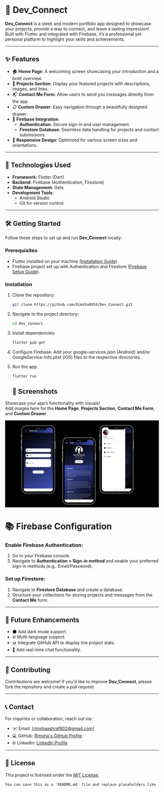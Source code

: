 # 🌟 Dev_Connect

**Dev_Connect** is a sleek and modern portfolio app designed to showcase your projects, provide a way to connect, and leave a lasting impression! Built with Flutter and integrated with Firebase, it’s a professional yet personal platform to highlight your skills and achievements.

---

## ✨ Features

- 🏠 **Home Page**: A welcoming screen showcasing your introduction and a brief overview.
- 📂 **Projects Section**: Display your featured projects with descriptions, images, and links.
- 📬 **Contact Me Form**: Allow users to send you messages directly from the app.
- 📋 **Custom Drawer**: Easy navigation through a beautifully designed drawer.
- 🔐 **Firebase Integration**:
  - **Authentication**: Secure sign-in and user management.
  - **Firestore Database**: Seamless data handling for projects and contact submissions.
- 📱 **Responsive Design**: Optimized for various screen sizes and orientations.

---

## 🚀 Technologies Used

- **Framework**: Flutter (Dart)
- **Backend**: Firebase (Authentication, Firestore)
- **State Management**: Getx
- **Development Tools**: 
  - Android Studio
  - Git for version control

---

## 🛠️ Getting Started

Follow these steps to set up and run **Dev_Connect** locally:

### Prerequisites
- Flutter installed on your machine ([Installation Guide](https://docs.flutter.dev/get-started/install)).
- Firebase project set up with Authentication and Firestore ([Firebase Setup Guide](https://firebase.google.com/docs/flutter/setup)).

### Installation

1. Clone the repository:
   ```bash
   git clone https://github.com/Rimsha8954/Dev_Connect.git
   ```
2. Navigate to the project directory:
   ```bash
   cd Dev_Connect
   ```
3. Install dependencies:
   ```bash
   flutter pub get
   ```
4. Configure Firebase:
   Add your google-services.json (Android) and/or GoogleService-Info.plist (iOS) files to the respective directories.
5. Run the app:
   ```bash
   flutter run
   ```

   ## 📸 Screenshots

Showcase your app’s functionality with visuals!  
Add images here for the **Home Page**, **Projects Section**, **Contact Me Form**, and **Custom Drawer**.

![Portfolio](https://github.com/Rimsha8954/Flutter_projects/blob/main/dev_connect/Untitled%20design.png)  

   # 📚 Firebase Configuration

### Enable Firebase Authentication:
1. Go to your Firebase console.
2. Navigate to **Authentication > Sign-in method** and enable your preferred sign-in methods (e.g., Email/Password).

### Set up Firestore:
1. Navigate to **Firestore Database** and create a database.
2. Structure your collections for storing projects and messages from the **Contact Me** form.

---

## 🌟 Future Enhancements

- 🌑 Add dark mode support.
- 🌐 Multi-language support.
- 📊 Integrate GitHub API to display live project stats.
- 💬 Add real-time chat functionality.

---

## 🤝 Contributing

Contributions are welcome! If you'd like to improve **Dev_Connect**, please fork the repository and create a pull request.

---

## 📞 Contact

For inquiries or collaboration, reach out via:

- ✉️ Email: [rimshaashraf802@gmail.com]
- 💻 GitHub: [Rimsha's GitHub Profile](https://github.com/Rimsha8954)
- 🌐 LinkedIn: [LinkedIn Profile](https://www.linkedin.com/in/rimshaashrafcoding/)

---

## 📜 License

This project is licensed under the [MIT License](LICENSE).

```bash
You can save this as a `README.md` file and replace placeholders like `[your email]` and `[Your LinkedIn Profile]` with your actual details. Let me know if you need any further help! 😊
```


